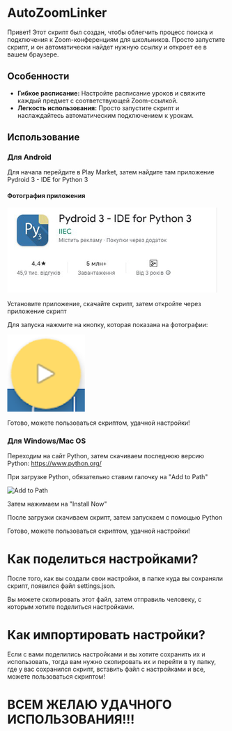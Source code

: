 # AutoZoomLinker

Привет! Этот скрипт был создан, чтобы облегчить процесс поиска и подключения к Zoom-конференциям для школьников. Просто запустите скрипт, и он автоматически найдет нужную ссылку и откроет ее в вашем браузере.

## Особенности

- **Гибкое расписание:** Настройте расписание уроков и свяжите каждый предмет с соответствующей Zoom-ссылкой.
- **Легкость использования:** Просто запустите скрипт и наслаждайтесь автоматическим подключением к урокам.

## Использование

### Для Android

Для начала перейдите в Play Market, затем найдите там приложение Pydroid 3 - IDE for Python 3

#### Фотография приложения

![Pydroid 3 - IDE for Python 3](photo/pydroid.jpg)

Установите приложение, скачайте скрипт, затем откройте через приложение скрипт

Для запуска нажмите на кнопку, которая показана на фотографии:

![Запуск скрипта для Android](photo/runandrioid.png)

Готово, можете пользоваться скриптом, удачной настройки!

### Для Windows/Mac OS

Переходим на сайт Python, затем скачиваем последнюю версию Python: https://www.python.org/

При загрузке Python, обязательно ставим галочку на "Add to Path"

![Add to Path](photo/add_to_path)

Затем нажимаем на "Install Now"

После загрузки скачиваем скрипт, затем запускаем с помощью Python

Готово, можете пользоваться скриптом, удачной настройки!

# Как поделиться настройками?

После того, как вы создали свои настройки, в папке куда вы сохраняли скрипт, появился файл settings.json.

Вы можете скопировать этот файл, затем отправиль человеку, с которым хотите поделиться настройками.

# Как импортировать настройки?

Если с вами поделились настройками и вы хотите сохранить их и использовать, тогда вам нужно скопировать их и перейти в ту папку, где у вас сохранился скрипт, вставить файл с настройками и все, можете пользоваться скриптом!

# ВСЕМ ЖЕЛАЮ УДАЧНОГО ИСПОЛЬЗОВАНИЯ!!!